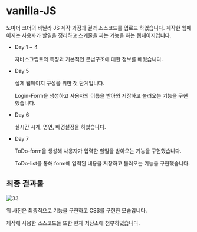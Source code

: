 # vanilla-JS

노마더 코더의 바닐라 JS 제작 과정과 결과 소스코드를 업로드 하였습니다.
제작한 웹페이지는 사용자가 할일을 정리하고 스케줄을 짜는 기능을 하는 웹페이지입니다.

- Day 1 ~ 4

    자바스크립트의 특징과 기본적인 문법구조에 대한 정보를 배웠습니다.

- Day 5

    실제 웹페이지 구성을 위한 첫 단계입니다.

    Login-Form을 생성하고 사용자의 이름을 받아와 저장하고 불러오는 기능을 구현했습니다.

- Day 6

    실시간 시계, 명언, 배경설정을 하였습니다.

- Day 7

    ToDo-form을 생성해 사용자가 입력한 할일을 받아오는 기능을 구현했습니다.

    ToDo-list를 통해 form에 입력된 내용을 저장하고 불러오는 기능을 구현했습니다.

## 최종 결과물

![33](https://user-images.githubusercontent.com/71062817/125732464-42ee8288-c089-4312-a520-bc7c1b9e5750.PNG)

위 사진은 최종적으로 기능을 구현하고 CSS를 구현한 모습입니다.

제작에 사용한 소스코드들 또한 현재 저장소에 첨부하였습니다.
